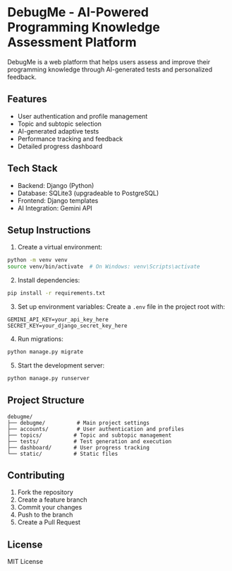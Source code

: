 # DebugMe - AI-Powered Programming Knowledge Assessment Platform

DebugMe is a web platform that helps users assess and improve their programming knowledge through AI-generated tests and personalized feedback.

## Features

- User authentication and profile management
- Topic and subtopic selection
- AI-generated adaptive tests
- Performance tracking and feedback
- Detailed progress dashboard

## Tech Stack

- Backend: Django (Python)
- Database: SQLite3 (upgradeable to PostgreSQL)
- Frontend: Django templates
- AI Integration: Gemini API

## Setup Instructions

1. Create a virtual environment:
```bash
python -m venv venv
source venv/bin/activate  # On Windows: venv\Scripts\activate
```

2. Install dependencies:
```bash
pip install -r requirements.txt
```

3. Set up environment variables:
Create a `.env` file in the project root with:
```
GEMINI_API_KEY=your_api_key_here
SECRET_KEY=your_django_secret_key_here
```

4. Run migrations:
```bash
python manage.py migrate
```

5. Start the development server:
```bash
python manage.py runserver
```

## Project Structure

```
debugme/
├── debugme/          # Main project settings
├── accounts/         # User authentication and profiles
├── topics/          # Topic and subtopic management
├── tests/           # Test generation and execution
├── dashboard/       # User progress tracking
└── static/          # Static files
```

## Contributing

1. Fork the repository
2. Create a feature branch
3. Commit your changes
4. Push to the branch
5. Create a Pull Request

## License

MIT License 